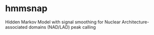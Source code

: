 # hmmsnap
Hidden Markov Model with signal smoothing for Nuclear Architecture-associated domains (NAD/LAD) peak calling
